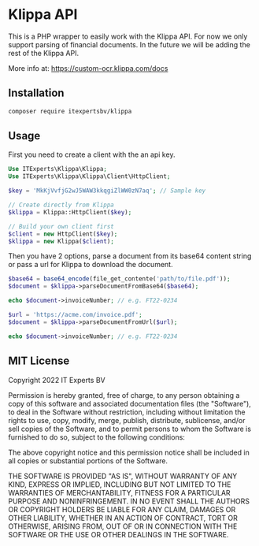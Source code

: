 # Klippa API

This is a PHP wrapper to easily work with the Klippa API. For now we only support parsing of financial documents.
In the future we will be adding the rest of the Klippa API.

More info at: https://custom-ocr.klippa.com/docs

## Installation
```bash
composer require itexpertsbv/klippa
```

## Usage
First you need to create a client with the an api key.

```php
Use ITExperts\Klippa\Klippa;
Use ITExperts\Klippa\Klippa\Client\HttpClient;

$key = 'MkKjVvfjG2wJ5WAW3kkqgiZlWW0zN7aq'; // Sample key

// Create directly from Klippa
$klippa = Klippa::HttpClient($key);

// Build your own client first
$client = new HttpClient($key);
$klippa = new Klippa($client);
```

Then you have 2 options, parse a document from its base64 content string or pass a url for Klippa to download the document.
```php
$base64 = base64_encode(file_get_contente('path/to/file.pdf'));
$document = $klippa->parseDocumentFromBase64($base64);

echo $document->invoiceNumber; // e.g. FT22-0234

$url = 'https://acme.com/invoice.pdf';
$document = $klippa->parseDocumentFromUrl($url);

echo $document->invoiceNumber; // e.g. FT22-0234
```

## MIT License
Copyright 2022 IT Experts BV

Permission is hereby granted, free of charge, to any person obtaining a copy of this software and associated documentation files (the "Software"), to deal in the Software without restriction, including without limitation the rights to use, copy, modify, merge, publish, distribute, sublicense, and/or sell copies of the Software, and to permit persons to whom the Software is furnished to do so, subject to the following conditions:

The above copyright notice and this permission notice shall be included in all copies or substantial portions of the Software.

THE SOFTWARE IS PROVIDED "AS IS", WITHOUT WARRANTY OF ANY KIND, EXPRESS OR IMPLIED, INCLUDING BUT NOT LIMITED TO THE WARRANTIES OF MERCHANTABILITY, FITNESS FOR A PARTICULAR PURPOSE AND NONINFRINGEMENT. IN NO EVENT SHALL THE AUTHORS OR COPYRIGHT HOLDERS BE LIABLE FOR ANY CLAIM, DAMAGES OR OTHER LIABILITY, WHETHER IN AN ACTION OF CONTRACT, TORT OR OTHERWISE, ARISING FROM, OUT OF OR IN CONNECTION WITH THE SOFTWARE OR THE USE OR OTHER DEALINGS IN THE SOFTWARE.